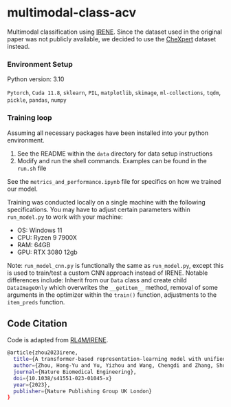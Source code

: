 # multimodal-class-acv
Multimodal classification using [IRENE](https://www.nature.com/articles/s41551-023-01045-x). Since the dataset used in the original paper was not publicly available, we decided to use the [CheXpert](https://stanfordmlgroup.github.io/competitions/chexpert) dataset instead.

### Environment Setup
Python version: 3.10

`Pytorch`, `Cuda 11.8`, `sklearn`, `PIL`, `matplotlib`, `skimage`, `ml-collections`, `tqdm`, `pickle`, `pandas`, `numpy`

### Training loop
Assuming all necessary packages have been installed into your python environment.
1. See the README within the `data` directory for data setup instructions
2. Modify and run the shell commands. Examples can be found in the `run.sh` file

See the `metrics_and_performance.ipynb` file for specifics on how we trained our model.

Training was conducted locally on a single machine with the following specifications. You may have to adjust certain parameters within `run_model.py` to work with your machine:

* OS: Windows 11
* CPU: Ryzen 9 7900X
* RAM: 64GB
* GPU: RTX 3080 12gb

Note: `run_model_cnn.py` is functionally the same as `run_model.py`, except this is used to train/test a custom CNN approach instead of IRENE. Notable differences include: Inherit from our `Data` class and create child `DataImageOnly` which overwrites the `__getitem__` method, removal of some arguments in the optimizer within the `train()` function, adjustments to the `item_preds` function.

## Code Citation
Code is adapted from [RL4M/IRENE](https://github.com/RL4M/IRENE).

```bash
@article{zhou2023irene,
  title={A transformer-based representation-learning model with unified processing of multimodal input for clinical diagnostics},
  author={Zhou, Hong-Yu and Yu, Yizhou and Wang, Chengdi and Zhang, Shu and Gao, Yuanxu and Pan, Jia and Shao, Jun and Lu, Guangming and Zhang, Kang and Li, Weimin},
  journal={Nature Biomedical Engineering},
  doi={10.1038/s41551-023-01045-x}
  year={2023},
  publisher={Nature Publishing Group UK London}
}
```